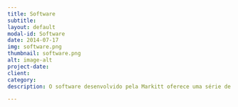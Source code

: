 ```yaml
---
title: Software
subtitle: 
layout: default
modal-id: Software
date: 2014-07-17
img: software.png
thumbnail: software.png
alt: image-alt
project-date: 
client: 
category: 
description: O software desenvolvido pela Markitt oferece uma série de serviços para o gestor do armazém, que vão desde um mapa dinâmico com os grãos disponíveis em estoque até a geração de relatórios para auxiliar na tomada de decisões.

---
```

